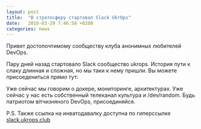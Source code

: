 ```yaml
---
layout: post
title:  "В стратосферу стартовал Slack UkrOps"
date:   2016-03-29 7:46:58 +0200
categories: news
---
```


Привет достопочтимому сообществу клуба анонимных любителей DevOps. 

Пару дней назад стартовало Slack сообщество ukrops. 
История пути к слаку длинная и сложная, но мы таки к нему пришли. 
Вы можете присоедениться прямо тут: 


<script async defer src="http://slack.ukrops.club/slackin.js?large"></script>


Уже сейчас мы говорим о докере, мониторинге, архитектурах. Уже сейчас у нас есть собственный телеканал культура и /dev/random. Будь патриотом вiтчизняного DevOps, присоединяйся. 

P.S. Также ссылка на инватодавалку доступна по гиперссылке [slack.ukrops.club](http://slack.ukrops.club)
